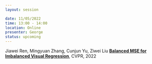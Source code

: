 ```yaml
---
layout: session

date: 11/05/2022
time: 13:00 - 14:00
location: Online
presenter: George
status: upcoming
---
```

Jiawei Ren, Mingyuan Zhang, Cunjun Yu, Ziwei Liu
**[Balanced MSE for Imbalanced Visual Regression](
papers/0106-balanced-mse)**,
CVPR,
2022
